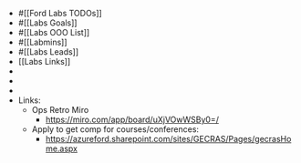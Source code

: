 - #[[Ford Labs TODOs]]
- #[[Labs Goals]]
- #[[Labs OOO List]]
- #[[Labmins]]
- #[[Labs Leads]]
- [[Labs Links]]
-
-
-
- Links:
	- Ops Retro Miro
		- https://miro.com/app/board/uXjVOwWSBy0=/
	- Apply to get comp for courses/conferences:
		- https://azureford.sharepoint.com/sites/GECRAS/Pages/gecrasHome.aspx
